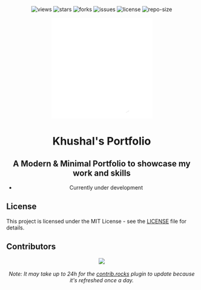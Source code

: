 <div align=center>

![views] ![stars] ![forks] ![issues] ![license] ![repo-size]

<picture>
  <source media="(prefers-color-scheme: dark)" srcset="./public/nextjs-light.svg">
  <source media="(prefers-color-scheme: light)" srcset="./public/nextjs-dark.svg">
  <img alt="Next.js" src="./public/nextjs-light.svg">
</picture>

# Khushal's Portfolio

## A Modern & Minimal Portfolio to showcase my work and skills

- Currently under development

</div>

## License

This project is licensed under the MIT License - see the [LICENSE](LICENSE) file for details.

## Contributors

<div align=center>

[![][contributors]][contributors-graph]

_Note: It may take up to 24h for the [contrib.rocks][contrib-rocks] plugin to update because it's refreshed once a day._

</div>

<!----------------------------------{ Labels }--------------------------------->

[views]: https://komarev.com/ghpvc/?username=portfolio&label=view%20counter&color=red&style=flat
[repo-size]: https://img.shields.io/github/repo-size/Khushal-ag/portfolio
[issues]: https://img.shields.io/github/issues-raw/Khushal-ag/portfolio
[license]: https://img.shields.io/github/license/Khushal-ag/portfolio
[forks]: https://img.shields.io/github/forks/Khushal-ag/portfolio?style=flat
[stars]: https://img.shields.io/github/stars/Khushal-ag/portfolio
[contributors]: https://contrib.rocks/image?repo=Khushal-ag/portfolio&max=500
[contributors-graph]: https://github.com/Khushal-ag/portfolio/graphs/contributors
[contrib-rocks]: https://contrib.rocks/preview?repo=Khushal-ag%2Fportfolio
